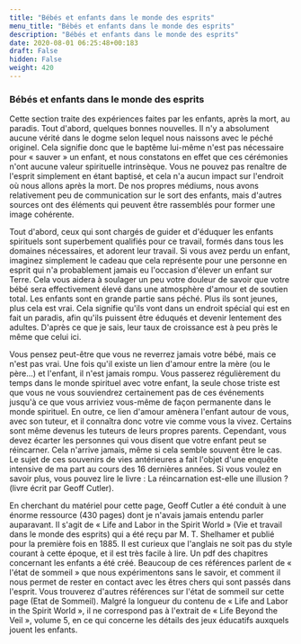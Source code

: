```yaml
---
title: "Bébés et enfants dans le monde des esprits"
menu_title: "Bébés et enfants dans le monde des esprits"
description: "Bébés et enfants dans le monde des esprits"
date: 2020-08-01 06:25:48+00:183
draft: False
hidden: False
weight: 420
---
```

### Bébés et enfants dans le monde des esprits

Cette section traite des expériences faites par les enfants, après la mort, au paradis. Tout d'abord, quelques bonnes nouvelles. Il n'y a absolument aucune vérité dans le dogme selon lequel nous naissons avec le péché originel. Cela signifie donc que le baptême lui-même n'est pas nécessaire pour « sauver » un enfant, et nous constatons en effet que ces cérémonies n'ont aucune valeur spirituelle intrinsèque. Vous ne pouvez pas renaître de l'esprit simplement en étant baptisé, et cela n'a aucun impact sur l'endroit où nous allons après la mort. De nos propres médiums, nous avons relativement peu de communication sur le sort des enfants, mais d'autres sources ont des éléments qui peuvent être rassemblés pour former une image cohérente.

Tout d'abord, ceux qui sont chargés de guider et d'éduquer les enfants spirituels sont superbement qualifiés pour ce travail, formés dans tous les domaines nécessaires, et adorent leur travail. Si vous avez perdu un enfant, imaginez simplement le cadeau que cela représente pour une personne en esprit qui n'a probablement jamais eu l'occasion d'élever un enfant sur Terre. Cela vous aidera à soulager un peu votre douleur de savoir que votre bébé sera effectivement élevé dans une atmosphère d'amour et de soutien total. Les enfants sont en grande partie sans péché. Plus ils sont jeunes, plus cela est vrai. Cela signifie qu'ils vont dans un endroit spécial qui est en fait un paradis, afin qu'ils puissent être éduqués et devenir lentement des adultes. D'après ce que je sais, leur taux de croissance est à peu près le même que celui ici.

Vous pensez peut-être que vous ne reverrez jamais votre bébé, mais ce n'est pas vrai. Une fois qu'il existe un lien d'amour entre la mère (ou le père...) et l'enfant, il n'est jamais rompu. Vous passerez régulièrement du temps dans le monde spirituel avec votre enfant, la seule chose triste est que vous ne vous souviendrez certainement pas de ces événements jusqu'à ce que vous arriviez vous-même de façon permanente dans le monde spirituel. En outre, ce lien d'amour amènera l'enfant autour de vous, avec son tuteur, et il connaîtra donc votre vie comme vous la vivez. Certains sont même devenus les tuteurs de leurs propres parents. Cependant, vous devez écarter les personnes qui vous disent que votre enfant peut se réincarner. Cela n'arrive jamais, même si cela semble souvent être le cas. Le sujet de ces souvenirs de vies antérieures a fait l'objet d'une enquête intensive de ma part au cours des 16 dernières années. Si vous voulez en savoir plus, vous pouvez lire le livre : La réincarnation est-elle une illusion ? (livre écrit par Geoff Cutler).

En cherchant du matériel pour cette page, Geoff Cutler a été conduit à une énorme ressource (430 pages) dont je n'avais jamais entendu parler auparavant. Il s'agit de « Life and Labor in the Spirit World » (Vie et travail dans le monde des esprits) qui a été reçu par M. T. Shelhamer et publié pour la première fois en 1885. Il est curieux que l'anglais ne soit pas du style courant à cette époque, et il est très facile à lire. Un pdf des chapitres concernant les enfants a été créé. Beaucoup de ces références parlent de « l'état de sommeil » que nous expérimentons sans le savoir, et comment il nous permet de rester en contact avec les êtres chers qui sont passés dans l'esprit. Vous trouverez d'autres références sur l'état de sommeil sur cette page (Etat de Sommeil). Malgré la longueur du contenu de « Life and Labor in the Spirit World », il ne correspond pas à l'extrait de « Life Beyond the Veil », volume 5, en ce qui concerne les détails des jeux éducatifs auxquels jouent les enfants.
